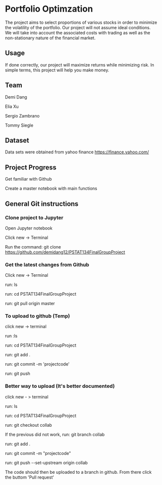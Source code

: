 # Portfolio Optimzation
The project aims to select proportions of various stocks in order to minimize the volatility of the portfolio. Our project will not assume ideal conditions. We will take into account the associated costs with trading as well as the non-stationary nature of the financial market. 

## Usage
If done correctly, our project will maximize returns while minimizing risk. In simple terms, this project will help you make money. 

## Team
Demi Dang 

Elia Xu

Sergio Zambrano 

Tommy Siegle

## Dataset
Data sets were obtained from yahoo finance 
https://finance.yahoo.com/

## Project Progress
Get familiar with Github

Create a master notebook with main functions

## General Git instructions

### Clone project to Jupyter

Open Jupyter notebook

Click new -> Terminal 

Run the command: git clone https://github.com/demidang12/PSTAT134FinalGroupProject


### Get the latest changes from Github

Click new -> Terminal

run: ls

run: cd PSTAT134FinalGroupProject

run: git pull origin master

### To upload to github (Temp)

click new -> terminal 

run :ls

run: cd PSTAT134FinalGroupProject

run: git add .

run: git commit -m 'projectcode'

run: git push

### Better way to upload (It's better documented)

click new - > terminal

run: ls

run: cd PSTAT134FinalGroupProject

run: git checkout collab

If the previous did not work, run: git branch collab 

run: git add .

run: git commit -m "projectcode"

run: git push --set-upstream origin collab

The code should then be uploaded to a branch in github. From there click the buttom 'Pull request'
